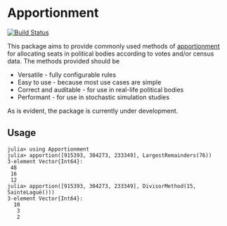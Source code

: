 # Apportionment

[![Build Status](https://github.com/kasperrisager/Apportionment.jl/actions/workflows/CI.yml/badge.svg?branch=master)](https://github.com/kasperrisager/Apportionment.jl/actions/workflows/CI.yml?query=branch%3Amaster)

This package aims to provide commonly used methods of [apportionment](https://en.wikipedia.org/wiki/Mathematics_of_apportionment) for allocating seats in political bodies according to votes and/or census data. The methods provided should be
* Versatile - fully configurable rules
* Easy to use - because most use cases are simple
* Correct and auditable - for use in real-life political bodies
* Performant - for use in stochastic simulation studies

As is evident, the package is currently under development.

## Usage

    julia> using Apportionment
    julia> apportion([915393, 304273, 233349], LargestRemainders(76))
    3-element Vector{Int64}:
     48
     16
     12
    julia> apportion([915393, 304273, 233349], DivisorMethod(15, SainteLaguë()))
    3-element Vector{Int64}:
      10
       3
       2